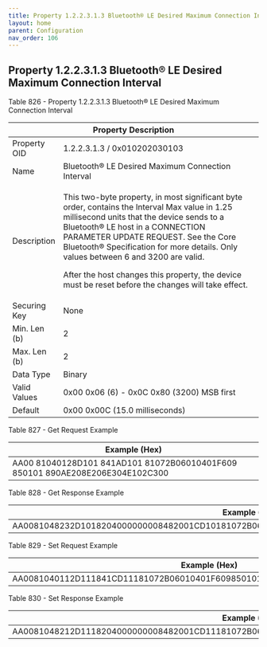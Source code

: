 ```yaml
---
title: Property 1.2.2.3.1.3 Bluetooth® LE Desired Maximum Connection Interval
layout: home
parent: Configuration
nav_order: 106
---
```


## Property 1.2.2.3.1.3 Bluetooth® LE Desired Maximum Connection Interval

Table 826 - Property 1.2.2.3.1.3 Bluetooth® LE Desired Maximum
Connection Interval

<table>
<colgroup>
<col style="width: 14%" />
<col style="width: 85%" />
</colgroup>
<thead>
<tr>
<th colspan="2">Property Description</th>
</tr>
</thead>
<tbody>
<tr>
<td>Property OID</td>
<td>1.2.2.3.1.3 / 0x010202030103</td>
</tr>
<tr>
<td>Name</td>
<td>Bluetooth® LE Desired Maximum Connection Interval</td>
</tr>
<tr>
<td>Description</td>
<td><p>This two-byte property, in most significant byte order, contains
the Interval Max value in 1.25 millisecond units that the device sends
to a Bluetooth® LE host in a CONNECTION PARAMETER UPDATE REQUEST. See
the Core Bluetooth® Specification for more details. Only values between
6 and 3200 are valid.</p>
<p>After the host changes this property, the device must be reset before
the changes will take effect.</p></td>
</tr>
<tr>
<td>Securing Key</td>
<td>None</td>
</tr>
<tr>
<td>Min. Len (b)</td>
<td>2</td>
</tr>
<tr>
<td>Max. Len (b)</td>
<td>2</td>
</tr>
<tr>
<td>Data Type</td>
<td>Binary</td>
</tr>
<tr>
<td>Valid Values</td>
<td>0x00 0x06 (6) - 0x0C 0x80 (3200) MSB first</td>
</tr>
<tr>
<td>Default</td>
<td>0x00 0x00C (15.0 milliseconds)</td>
</tr>
</tbody>
</table>

Table 827 - Get Request Example

| Example (Hex) |
|----|
| AA00 81040128D101 841AD101 81072B06010401F609 850101 890AE208E206E304E102C300 |

Table 828 - Get Response Example

| Example (Hex) |
|----|
| AA0081048232D1018204000000008482001CD10181072B06010401F609850101890CE20AE208E306E104C302000C |

Table 829 - Set Request Example

| Example (Hex) |
|----|
| AA0081040112D111841CD11181072B06010401F609850101890CE20AE208E306E104C3020010 |

Table 830 - Set Response Example

| Example (Hex) |
|----|
| AA0081048212D1118204000000008482001CD11181072B06010401F609850101890CE20AE208E306E104C3020010 |

##